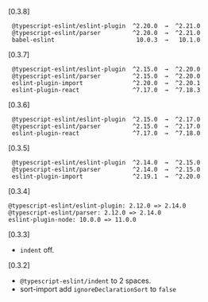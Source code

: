 [0.3.8]
```
 @typescript-eslint/eslint-plugin  ^2.20.0  →  ^2.21.0 
 @typescript-eslint/parser         ^2.20.0  →  ^2.21.0 
 babel-eslint                       10.0.3  →   10.1.0 
```
[0.3.7]
```
 @typescript-eslint/eslint-plugin  ^2.15.0  →  ^2.20.0 
 @typescript-eslint/parser         ^2.15.0  →  ^2.20.0 
 eslint-plugin-import              ^2.20.0  →  ^2.20.1 
 eslint-plugin-react               ^7.17.0  →  ^7.18.3 
```
[0.3.6]
```
 @typescript-eslint/eslint-plugin  ^2.15.0  →  ^2.17.0 
 @typescript-eslint/parser         ^2.15.0  →  ^2.17.0 
 eslint-plugin-react               ^7.17.0  →  ^7.18.0 
 ```

[0.3.5]
```
 @typescript-eslint/eslint-plugin  ^2.14.0  →  ^2.15.0 
 @typescript-eslint/parser         ^2.14.0  →  ^2.15.0 
 eslint-plugin-import              ^2.19.1  →  ^2.20.0 
 ```

[0.3.4]
```
@typescript-eslint/eslint-plugin: 2.12.0 => 2.14.0
@typescript-eslint/parser: 2.12.0 => 2.14.0
eslint-plugin-node: 10.0.0 => 11.0.0
```

[0.3.3]
* `indent` off.

[0.3.2]
* `@typescript-eslint/indent` to 2 spaces.
* sort-import add `ignoreDeclarationSort` to `false`